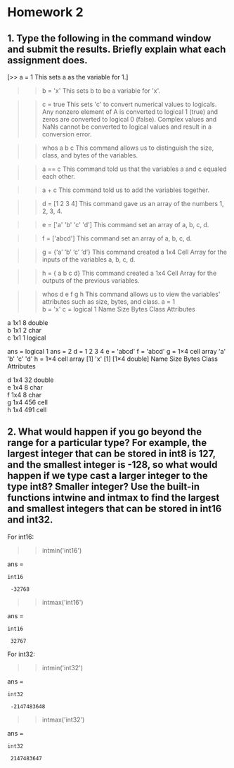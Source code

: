  # Homework 2
 ## 1. Type the following in the command window and submit the results. Briefly explain what each assignment does.
 
 [>> a = 1                  This sets a as the variable for 1.]
 
 >> b = 'x'                This sets b to be a variable for 'x'.
 
 >> c = true               This sets 'c' to convert numerical values to logicals. Any nonzero element of A is converted to logical 1 (true) and zeros are converted to logical 0 (false). Complex values and NaNs cannot be converted to logical values and result in a conversion error.
 
 >> whos a b c             This command allows us to distinguish the size, class, and bytes of the variables.
 
 >> a == c                 This command told us that the variables a and c equaled each other.
 
 >> a + c                  This command told us to add the variables together.
 
 >> d = [1 2 3 4]          This command gave us an array of the numbers 1, 2, 3, 4.
 
 >> e = ['a' 'b' 'c' 'd']  This command set an array of a, b, c, d.
 
 >> f = ['abcd']           This command set an array of a, b, c, d.
 
 >> g = {‘a’ ‘b’ ‘c’ ‘d’}  This command created a 1x4 Cell Array for the inputs of the variables a, b, c, d.
 
 >> h = { a b c d}         This command created a 1x4 Cell Array for the outputs of the previous variables.
 
 >> whos d e f g h         This command allows us to view the variables' attributes such as size, bytes, and class. 
 a =
      1                    
 b =
     'x'
 c =
   logical
    1
   Name      Size            Bytes  Class      Attributes
 
   a         1x1                 8  double               
   b         1x1                 2  char                 
   c         1x1                 1  logical              
 
 ans =
   logical
    1
 ans =
      2
 d =
      1     2     3     4
 e =
     'abcd'
 f =
     'abcd'
 g =
   1×4 cell array
     'a'    'b'    'c'    'd'
 h =
   1×4 cell array
     [1]    'x'    [1]    [1×4 double]
   Name      Size            Bytes  Class     Attributes
 
   d         1x4                32  double              
   e         1x4                 8  char                
   f         1x4                 8  char                
   g         1x4               456  cell                
   h         1x4               491  cell                
 
 ## 2. What would happen if you go beyond the range for a particular type? For example, the largest integer that can be stored in int8 is 127, and the smallest integer is -128, so what would happen if we type cast a larger integer to the type int8? Smaller integer? Use the built-in functions intwine and intmax to find the largest and smallest integers that can be stored in int16 and int32.
 
  For int16:
  
  >> intmin('int16')
 
  ans =
 
    int16
   
     -32768
   
  >> intmax('int16')
 
  ans =
 
    int16
   
     32767
     
  For int32:
  
  >> intmin('int32')
 
  ans =
 
    int32
   
     -2147483648
   
  >> intmax('int32')
 
  ans =
 
    int32
  
     2147483647
